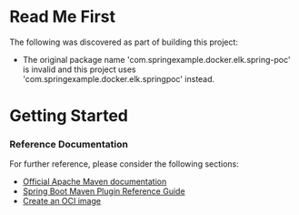 # Read Me First
The following was discovered as part of building this project:

* The original package name 'com.springexample.docker.elk.spring-poc' is invalid and this project uses 'com.springexample.docker.elk.springpoc' instead.

# Getting Started

### Reference Documentation
For further reference, please consider the following sections:

* [Official Apache Maven documentation](https://maven.apache.org/guides/index.html)
* [Spring Boot Maven Plugin Reference Guide](https://docs.spring.io/spring-boot/docs/2.5.0/maven-plugin/reference/html/)
* [Create an OCI image](https://docs.spring.io/spring-boot/docs/2.5.0/maven-plugin/reference/html/#build-image)

